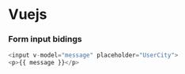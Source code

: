 # Vuejs
### Form input bidings
```javascript
<input v-model="message" placeholder="UserCity">
<p>{{ message }}</p>
```